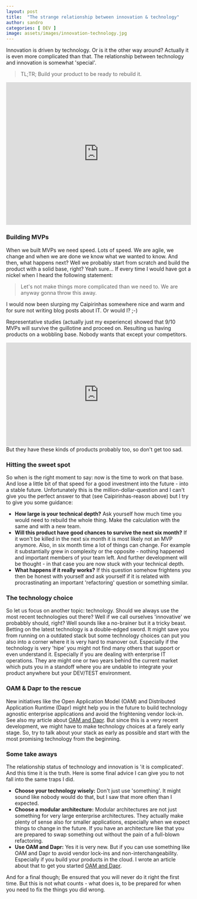 ```yaml
---
layout: post
title:  "The strange relationship between innovation & technology"
author: sandro
categories: [ DEV ]
image: assets/images/innovation-technology.jpg
---
```

Innovation is driven by technology. Or is it the other way around? Actually it is even more complicated than that. The relationship between technology and innovation is somewhat 'special'. 

> TL;TR; Build your product to be ready to rebuild it.
<div style="width:100%;height:0;padding-bottom:77%;position:relative;"><iframe src="https://giphy.com/embed/91fEJqgdsnu4E" width="100%" height="100%" style="position:absolute" frameBorder="0" class="giphy-embed" allowFullScreen></iframe></div>

### Building MVPs
When we built MVPs we need speed. Lots of speed. We are agile, we change and when we are done we know what we wanted to know. And then, what happens next? Well we probably start from scratch and build the product with a solid base, right? Yeah sure...
If every time I would have got a nickel when I heard the following statement:
> Let's not make things more complicated than we need to. We are anyway gonna throw this away. 

I would now been slurping my Caipirinhas somewhere nice and warm and for sure not writing blog posts about IT. Or would I? ;-) 

Representative studies (actually just my experience) showed that 9/10 MVPs will survive the guillotine and proceed on. Resulting us having products on a wobbling base. Nobody wants that except your competitors.
<div style="width:100%;height:0;padding-bottom:56%;position:relative;"><iframe src="https://giphy.com/embed/l1KVaj5UcbHwrBMqI" width="100%" height="100%" style="position:absolute" frameBorder="0" class="giphy-embed" allowFullScreen></iframe></div>
But they have these kinds of products probably too, so don't get too sad. 

### Hitting the sweet spot
So when is the right moment to say: now is the time to work on that base. And lose a little bit of that speed for a good investment into the future - into a stable future. Unfortunately this is the million-dollar-question and I can't give you the perfect answer to that (see Caipirinhas-reason above) but I try to give you some guidance:

- **How large is your technical depth?**
Ask yourself how much time you would need to rebuild the whole thing. Make the calculation with the same and with a new team. 
- **Will this product have good chances to survive the next six month?** If it won't be killed in the next six month it is most likely not an MVP anymore. Also, in six month time a lot of things can change. For example it substantially grew in complexity or the opposite - nothing happened and important members of your team left. And further development will be thought - in that case you are now stuck with your technical depth. 
- **What happens if it really works?** If this question somehow frightens you then be honest with yourself and ask yourself if it is related with procrastinating an important 'refactoring' question or something similar. 


### The technology choice
So let us focus on another topic: technology. Should we always use the most recent technologies out there? Well if we call ourselves 'innovative' we probabbly should, right? Well sounds like a no-brainer but it a tricky beast. Betting on the latest technology is a double-edged sword. It might save you from running on a outdated stack but some technology choices can put you also into a corner where it is very hard to manover out. Especially if the technology is very 'hipe' you might not find many others that support or even understand it. Especially if you are dealing with enterprise IT operations. They are might one or two years behind the current market which puts you in a standoff where you are undable to integrate your product anywhere but your DEV/TEST environment. 

### OAM & Dapr to the rescue
New initiatives like the Open Application Model (OAM) and Distributed Application Runtime (Dapr) might help you in the future to build technology agnostic enterprise applications and avoid the frightening vendor lock-in. See also my article about [OAM and Dapr](#Article). But since this is a very recent development, we might have to make technology choices at a farely early stage. So, try to talk about your stack as early as possible and start with the most promising technology from the beginning. 

### Some take aways
The relationship status of technology and innovation is 'it is complicated'. And this time it is the truth. Here is some final advice I can give you to not fall into the same traps I did. 
- **Choose your technology wisely:** Don't just use 'something'. It might sound like nobody would do that, but I saw that more often than I expected. 
- **Choose a modular architecture:** Modular architectures are not just something for very large enterprise architectures. They actually make plenty of sense also for smaller applications, especially when we expect things to change in the future. If you have an architecture like that you are prepared to swap something out without the pain of a full-blown refactoring. 
- **Use OAM and Dapr:** Yes it is very new. But if you can use something like OAM and Dapr to avoid vendor lock-ins and non-interchangeability. Especially if you build your products in the cloud. I wrote an article about that to get you started [OAM and Dapr](#Article).

And for a final though; Be ensured that you will never do it right the first time. But this is not what counts - what does is, to be prepared for when you need to fix the things you did wrong. 
